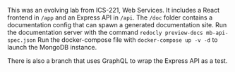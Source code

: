 This was an evolving lab from ICS-221, Web Services. 
It includes a React frontend in `/app` and an Express API in `/api`.
The `/doc` folder contains a documentation config that can spawn a generated documentation site. Run the documentation server with the command `redocly preview-docs mb-api-spec.json`
Run the docker-compose file with `docker-compose up -v -d` to launch the MongoDB instance.

There is also a branch that uses GraphQL to wrap the Express API as a test.